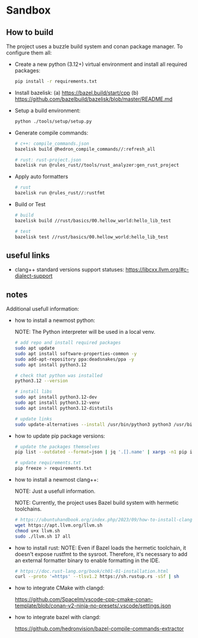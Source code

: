 # Sandbox

## How to build

The project uses a buzzle build system and conan package manager.
To configure them all:

* Create a new python (3.12+) virtual environment and install all required packages:

  ```sh
  pip install -r requirements.txt
  ```

* Install bazelisk:
  (a) <https://bazel.build/start/cpp>
  (b) <https://github.com/bazelbuild/bazelisk/blob/master/README.md>

* Setup a build environment:

  ```sh
  python ./tools/setup/setup.py
  ```

* Generate compile commands:

  ```sh
  # c++: compile_commands.json
  bazelisk build @hedron_compile_commands//:refresh_all

  # rust: rust-project.json
  bazelisk run @rules_rust//tools/rust_analyzer:gen_rust_project
  ```

* Apply auto formatters

  ```sh
  # rust
  bazelisk run @rules_rust//:rustfmt
  ```

* Build or Test

  ```sh
  # build
  bazelisk build //rust/basics/00.hellow_world:hello_lib_test

  # test
  bazelisk test //rust/basics/00.hellow_world:hello_lib_test
  ```

## useful links

* clang++ standard versions support statuses:
  <https://libcxx.llvm.org/#c-dialect-support>

## notes

Additional usefull information:

* how to install a newmost python:

  NOTE: The Python interpreter will be used in a local venv.

  ```sh
  # add repo and install required packages
  sudo apt update
  sudo apt install software-properties-common -y
  sudo add-apt-repository ppa:deadsnakes/ppa -y
  sudo apt install python3.12

  # check that python was installed
  python3.12 --version

  # install libs
  sudo apt install python3.12-dev
  sudo apt install python3.12-venv
  sudo apt install python3.12-distutils

  # update links
  sudo update-alternatives --install /usr/bin/python3 python3 /usr/bin/python3.12 12
  ```

* how to update pip package versions:

  ```sh
  # update the packages themselves
  pip list --outdated --format=json | jq '.[].name' | xargs -n1 pip install --upgrade

  # update requirements.txt
  pip freeze > requirements.txt
  ```

* how to install a newmost clang++:

  NOTE: Just a usefull information.

  NOTE: Currently, the project uses Bazel build system with hermetic toolchains.

  ```sh
  # https://ubuntuhandbook.org/index.php/2023/09/how-to-install-clang-17-or-16-in-ubuntu-22-04-20-04/
  wget https://apt.llvm.org/llvm.sh
  chmod u+x llvm.sh
  sudo ./llvm.sh 17 all
  ```

* how to install rust:
  NOTE: Even if Bazel loads the hermetic toolchain, it doesn't expose rustfmt to the sysroot.
    Therefore, it's necessary to add an external formatter binary to enable formatting in the IDE.

  ```sh
  # https://doc.rust-lang.org/book/ch01-01-installation.html
  curl --proto '=https' --tlsv1.2 https://sh.rustup.rs -sSf | sh
  ```

* how to integrate CMake with clangd:

  <https://github.com/SpaceIm/vscode-cpp-cmake-conan-template/blob/conan-v2-ninja-no-presets/.vscode/settings.json>

* how to integrate bazel with clangd:

  <https://github.com/hedronvision/bazel-compile-commands-extractor>
